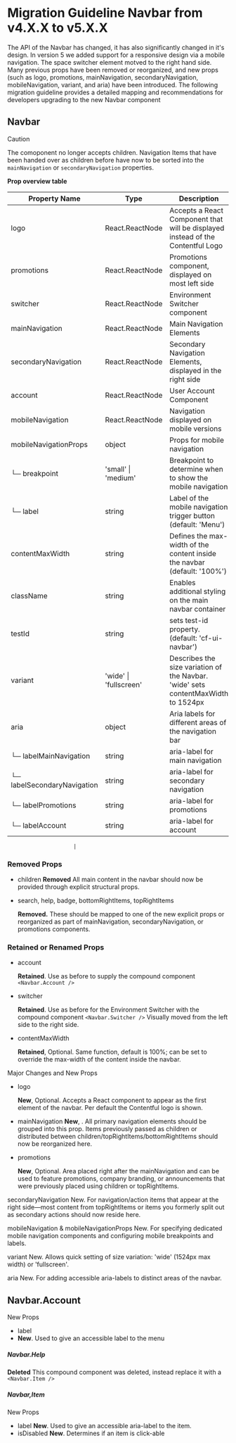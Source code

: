 # Migration Guideline Navbar from v4.X.X to v5.X.X

The API of the Navbar has changed, it has also significantly changed in it's design. In version 5 we added support for a responsive design via a mobile navigation. The space switcher element motved to the right hand side.
Many previous props have been removed or reorganized, and new props (such as logo, promotions, mainNavigation, secondaryNavigation, mobileNavigation, variant, and aria) have been introduced. The following migration guideline provides a detailed mapping and recommendations for developers upgrading to the new Navbar component

## Navbar

> [!CAUTION]
> The comoponent no longer accepts children. Navigation Items that have been handed over as children before have now to be sorted into the `mainNavigation` or `secondaryNavigation` properties.

**Prop overview table**

| Property Name               | Type                       | Description                                                                       | Status     |
| --------------------------- | -------------------------- | --------------------------------------------------------------------------------- | ---------- |
| logo                        | React.ReactNode            | Accepts a React Component that will be displayed instead of the Contentful Logo   | new        |
| promotions                  | React.ReactNode            | Promotions component, displayed on most left side                                 | new        |
| switcher                    | React.ReactNode            | Environment Switcher component                                                    | no Changes |
| mainNavigation              | React.ReactNode            | Main Navigation Elements                                                          | new        |
| secondaryNavigation         | React.ReactNode            | Secondary Navigation Elements, displayed in the right side                        | new        |
| account                     | React.ReactNode            | User Account Component                                                            | no Changes |
| mobileNavigation            | React.ReactNode            | Navigation displayed on mobile versions                                           | new        |
| mobileNavigationProps       | object                     | Props for mobile navigation                                                       | new        |
| └─ breakpoint               | 'small' &#124; 'medium'    | Breakpoint to determine when to show the mobile navigation                        |            |
| └─ label                    | string                     | Label of the mobile navigation trigger button (default: 'Menu')                   |            |
| contentMaxWidth             | string                     | Defines the max-width of the content inside the navbar (default: '100%')          | no Changes |
| className                   | string                     | Enables additional styling on the main navbar container                           | no Changes |
| testId                      | string                     | sets test-id property. (default: 'cf-ui-navbar')                                  | no Changes |
| variant                     | 'wide' &#124; 'fullscreen' | Describes the size variation of the Navbar. 'wide' sets contentMaxWidth to 1524px |            |
| aria                        | object                     | Aria labels for different areas of the navigation bar                             |            |
| └─ labelMainNavigation      | string                     | aria-label for main navigation                                                    |            |
| └─ labelSecondaryNavigation | string                     | aria-label for secondary navigation                                               |            |
| └─ labelPromotions          | string                     | aria-label for promotions                                                         |            |
| └─ labelAccount             | string                     | aria-label for account                                                            |            |

                         |

### Removed Props

- children
  **Removed** All main content in the navbar should now be provided through explicit structural props.

- search, help, badge, bottomRightItems, topRightItems

  **Removed.** These should be mapped to one of the new explicit props or reorganized as part of mainNavigation, secondaryNavigation, or promotions components.

### Retained or Renamed Props

- account

  **Retained**. Use as before to supply the compound component `<Navbar.Account />`

- switcher

  **Retained**. Use as before for the Environment Switcher with the compound component `<Navbar.Switcher />` Visually moved from the left side to the right side.

- contentMaxWidth

  **Retained**, Optional. Same function, default is 100%; can be set to override the max-width of the content inside the navbar.

Major Changes and New Props

- logo

  **New**, Optional. Accepts a React component to appear as the first element of the navbar. Per default the Contentful logo is shown.

- mainNavigation
  **New**, . All primary navigation elements should be grouped into this prop. Items previously passed as children or distributed between children/topRightItems/bottomRightItems should now be reorganized here.

- promotions

  **New**, Optional. Area placed right after the mainNavigation and can be used to feature promotions, company branding, or announcements that were previously placed using children or topRightItems.

secondaryNavigation
New. For navigation/action items that appear at the right side—most content from topRightItems or items you formerly split out as secondary actions should now reside here.

mobileNavigation & mobileNavigationProps
New. For specifying dedicated mobile navigation components and configuring mobile breakpoints and labels.

variant
New. Allows quick setting of size variation: 'wide' (1524px max width) or 'fullscreen'.

aria
New. For adding accessible aria-labels to distinct areas of the navbar.

## Navbar.Account

New Props

- label
- **New**. Used to give an accessible label to the menu

##### Navbar.Help

**Deleted** This compound component was deleted, instead replace it with a `<Navbar.Item />`

##### Navbar,Item

New Props

- label
  **New**. Used to give an accessible aria-label to the item.
- isDisabled
  **New**. Determines if an item is click-able
